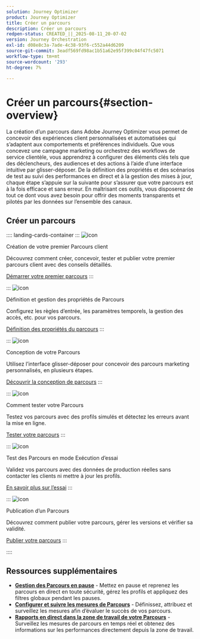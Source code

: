 ```yaml
---
solution: Journey Optimizer
product: Journey Optimizer
title: Créer un parcours
description: Créer un parcours
redpen-status: CREATED_||_2025-08-11_20-07-02
version: Journey Orchestration
exl-id: d08e8c3a-7ade-4c38-93f6-c552a44d6209
source-git-commit: 3eadf569fd98ac1b51a62e95f399c04f47fc5071
workflow-type: tm+mt
source-wordcount: '293'
ht-degree: 7%

---
```


# Créer un parcours{#section-overview}

La création d’un parcours dans Adobe Journey Optimizer vous permet de concevoir des expériences client personnalisées et automatisées qui s’adaptent aux comportements et préférences individuels. Que vous concevez une campagne marketing ou orchestrez des workflows de service clientèle, vous apprendrez à configurer des éléments clés tels que des déclencheurs, des audiences et des actions à l’aide d’une interface intuitive par glisser-déposer. De la définition des propriétés et des scénarios de test au suivi des performances en direct et à la gestion des mises à jour, chaque étape s’appuie sur la suivante pour s’assurer que votre parcours est à la fois efficace et sans erreur. En maîtrisant ces outils, vous disposerez de tout ce dont vous avez besoin pour offrir des moments transparents et pilotés par les données sur l’ensemble des canaux.

## Créer un parcours

:::: landing-cards-container
:::
![icon](https://cdn.experienceleague.adobe.com/icons/circle-play.svg?lang=fr)

Création de votre premier Parcours client

Découvrez comment créer, concevoir, tester et publier votre premier parcours client avec des conseils détaillés.

[Démarrer votre premier parcours](../using/building-journeys/journey-gs.md)
:::

:::
![icon](https://cdn.experienceleague.adobe.com/icons/gear.svg?lang=fr)

Définition et gestion des propriétés de Parcours

Configurez les règles d’entrée, les paramètres temporels, la gestion des accès, etc. pour vos parcours.

[Définition des propriétés du parcours](../using/building-journeys/journey-properties.md)
:::

:::
![icon](https://cdn.experienceleague.adobe.com/icons/puzzle-piece.svg?lang=fr)

Conception de votre Parcours

Utilisez l’interface glisser-déposer pour concevoir des parcours marketing personnalisés, en plusieurs étapes.

[Découvrir la conception de parcours](../using/building-journeys/using-the-journey-designer.md)
:::

:::
![icon](https://cdn.experienceleague.adobe.com/icons/list-check.svg?lang=fr)

Comment tester votre Parcours

Testez vos parcours avec des profils simulés et détectez les erreurs avant la mise en ligne.

[Tester votre parcours](../using/building-journeys/testing-the-journey.md)
:::

:::
![icon](https://cdn.experienceleague.adobe.com/icons/screwdriver-wrench.svg?lang=fr)

Test des Parcours en mode Exécution d’essai

Validez vos parcours avec des données de production réelles sans contacter les clients ni mettre à jour les profils.

[En savoir plus sur l’essai](../using/building-journeys/journey-dry-run.md)
:::

:::
![icon](https://cdn.experienceleague.adobe.com/icons/circle-play.svg?lang=fr)

Publication d’un Parcours

Découvrez comment publier votre parcours, gérer les versions et vérifier sa validité.

[Publier votre parcours](../using/building-journeys/publishing-the-journey.md)
:::

::::


## Ressources supplémentaires

- **[Gestion des Parcours en pause](../using/building-journeys/journey-pause.md)** - Mettez en pause et reprenez les parcours en direct en toute sécurité, gérez les profils et appliquez des filtres globaux pendant les pauses.
- **[Configurer et suivre les mesures de Parcours](../using/building-journeys/success-metrics.md)** - Définissez, attribuez et surveillez les mesures afin d’évaluer le succès de vos parcours.
- **[Rapports en direct dans la zone de travail de votre Parcours](../using/building-journeys/report-journey.md)** - Surveillez les mesures de parcours en temps réel et obtenez des informations sur les performances directement depuis la zone de travail.
